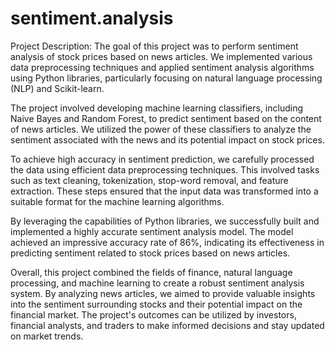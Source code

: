 # sentiment.analysis
Project Description:
The goal of this project was to perform sentiment analysis of stock prices based on news articles. We implemented various data preprocessing techniques and applied sentiment analysis algorithms using Python libraries, particularly focusing on natural language processing (NLP) and Scikit-learn.

The project involved developing machine learning classifiers, including Naive Bayes and Random Forest, to predict sentiment based on the content of news articles. We utilized the power of these classifiers to analyze the sentiment associated with the news and its potential impact on stock prices.

To achieve high accuracy in sentiment prediction, we carefully processed the data using efficient data preprocessing techniques. This involved tasks such as text cleaning, tokenization, stop-word removal, and feature extraction. These steps ensured that the input data was transformed into a suitable format for the machine learning algorithms.

By leveraging the capabilities of Python libraries, we successfully built and implemented a highly accurate sentiment analysis model. The model achieved an impressive accuracy rate of 86%, indicating its effectiveness in predicting sentiment related to stock prices based on news articles.

Overall, this project combined the fields of finance, natural language processing, and machine learning to create a robust sentiment analysis system. By analyzing news articles, we aimed to provide valuable insights into the sentiment surrounding stocks and their potential impact on the financial market. The project's outcomes can be utilized by investors, financial analysts, and traders to make informed decisions and stay updated on market trends.
